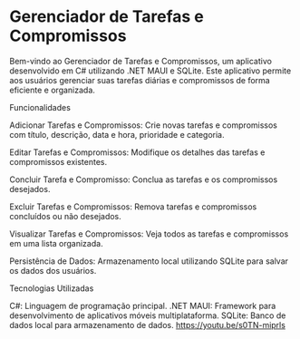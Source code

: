 # Gerenciador de Tarefas e Compromissos

Bem-vindo ao Gerenciador de Tarefas e Compromissos, um aplicativo desenvolvido em C# utilizando .NET MAUI e SQLite. Este aplicativo permite aos usuários gerenciar suas tarefas diárias e compromissos de forma eficiente e organizada.

Funcionalidades

Adicionar Tarefas e Compromissos: Crie novas tarefas e compromissos com título, descrição, data e hora, prioridade e categoria.

Editar Tarefas e Compromissos: Modifique os detalhes das tarefas e compromissos existentes.

Concluir Tarefa e Compromisso: Conclua as tarefas e os compromissos desejados.

Excluir Tarefas e Compromissos: Remova tarefas e compromissos concluídos ou não desejados.

Visualizar Tarefas e Compromissos: Veja todos as tarefas e compromissos em uma lista organizada.

Persistência de Dados: Armazenamento local utilizando SQLite para salvar os dados dos usuários.

Tecnologias Utilizadas

C#: Linguagem de programação principal.
.NET MAUI: Framework para desenvolvimento de aplicativos móveis multiplataforma.
SQLite: Banco de dados local para armazenamento de dados.
https://youtu.be/s0TN-miprls



